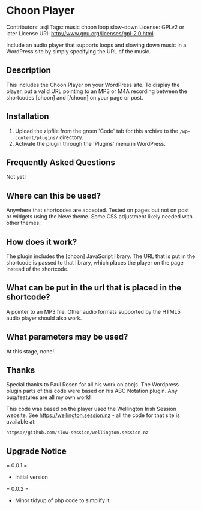 Choon Player
============

Contributors: asjl
Tags: music choon loop slow-down
License: GPLv2 or later
License URI: http://www.gnu.org/licenses/gpl-2.0.html

Include an audio player that supports loops and slowing down music in a WordPress site by simply specifying the URL of the music.

Description
-----------

This includes the Choon Player on your WordPress site. To display the player, put a valid URL pointing to an MP3 or M4A recording between the shortcodes [choon] and [/choon] on your page or post.

Installation
------------

1. Upload the zipfile from the green 'Code' tab for this archive to the `/wp-content/plugins/` directory.
2. Activate the plugin through the 'Plugins' menu in WordPress.

Frequently Asked Questions
--------------------------

Not yet!

Where can this be used?
-----------------------

Anywhere that shortcodes are accepted. Tested on pages but not on post
or widgets using the Neve theme. Some CSS adjustment likely needed with other themes.

How does it work?
-----------------

The plugin includes the [choon] JavaScript library. The URL that is put in the shortcode is passed to that library, which places the player on the page instead of the shortcode.

What can be put in the url that is placed in the shortcode?
---------------------

A pointer to an MP3 file. Other audio formats supported by the HTML5 audio player should also work.

What parameters may be used?
----------------------------

At this stage, none!

Thanks
------

Special thanks to Paul Rosen for all his work on abcjs. The Wordpress plugin parts of this code were based on his ABC Notation plugin. Any bug/features are all my own work!

This code was based on the player used the Wellington Irish Session website. See https://wellington.session.nz - all the code for that site is available at:

    https://github.com/slow-session/wellington.session.nz

Upgrade Notice
--------------
= 0.0.1 =
* Initial version

= 0.0.2 =
* Minor tidyup of php code to simplify it
